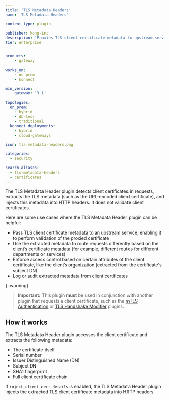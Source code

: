 ```yaml
---
title: 'TLS Metadata Headers'
name: 'TLS Metadata Headers'

content_type: plugin

publisher: kong-inc
description: 'Proxies TLS client certificate metadata to upstream services via HTTP headers'
tier: enterprise


products:
    - gateway

works_on:
    - on-prem
    - konnect

min_version:
    gateway: '3.1'

topologies:
  on_prem:
    - hybrid
    - db-less
    - traditional
  konnect_deployments:
    - hybrid
    - cloud-gateways

icon: tls-metadata-headers.png

categories:
  - security

search_aliases:
  - tls-metadata-headers
  - certificates
---
```


The TLS Metadata Header plugin detects client certificates in requests, extracts the TLS metadata (such as the URL-encoded client certificate), and injects this metadata into HTTP headers. It does not validate client certificates.

Here are some use cases where the TLS Metadata Header plugin can be helpful:
* Pass TLS client certificate metadata to an upstream service, enabling it to perform validation of the proxied certificate
* Use the extracted metadata to route requests differently based on the client’s certificate metadata (for example, different routes for different departments or services)
* Enforce access control based on certain attributes of the client certificate, like the client’s organization (extracted from the certificate's subject DN)
* Log or audit extracted metadata from client certificates

{:.warning}
> **Important:** This plugin **must** be used in conjunction with another plugin that requests a client certificate, such as the [mTLS Authentication](/plugins/mtls-auth/) or [TLS Handshake Modifier](/plugins/tls-handshake-modifier/) plugins. 

## How it works

The TLS Metadata Header plugin accesses the client certificate and extracts the following metadata:
* The certificate itself
* Serial number
* Issuer Distinguished Name (DN)
* Subject DN
* SHA1 fingerprint
* Full client certificate chain

If `inject_client_cert_details` is enabled, the TLS Metadata Header plugin injects the extracted TLS client certificate metadata into HTTP headers.

